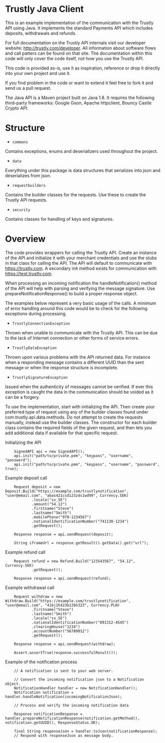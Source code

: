 Trustly Java Client
===================

This is an example implementation of the communication with the Trustly API using Java. It implements the standard Payments API which includes deposits, withdrawals and refunds.

For full documentation on the Trustly API internals visit our developer website: http://trustly.com/developer. All information about software flows and call patters can be found on that site. The documentation within this code will only cover the code itself, not how you use the Trustly API.

This code is provided as-is, use it as inspiration, reference or drop it directly into your own project and use it.

If you find problem in the code or want to extend it feel free to fork it and send us a pull request.

The Java API is a Maven project built on Java 1.8. It requires the following third-party frameworks: Google Gson, Apache httpclient, Bouncy Castle Crypto API.

Structure
=========
- `commons`

Contains exceptions, enums and deserializers used throughout the project.

- `data`

Everything under this package is data structures that serializes into json and deserializes from json.

- `requestbuilders`

Contains the builder classes for the requests. Use these to create the Trustly API requests.

- `security`

Contains classes for handling of keys and signatures.

Overview
========

The code provides wrappers for calling the Trustly API. Create an instance of the API and initialize it with your merchant credentials and use the stubs in that class for calling the API. The API will default to communicate with https://trustly.com. A secondary init method exists for communication with https://test.trustly.com.

When processing an incoming notification the handleNotification() method of the API will help with parsing and verifying the message signature. Use prepareNotificationResponse() to build a proper response object.

The examples below represent a very basic usage of the calls. A minimum of error handling around this code would be to check for the following exceptions during processing.

- `TrustlyConnectionException`

Thrown when unable to communicate with the Trustly API. This can be due to the lack of Internet connection or other forms of service errors.

- `TrustlyDataException`

Thrown upon various problems with the API returned data. For instance when a responding message contains a different UUID than the sent message or when the response structure is incomplete.

- `TrustlySignatureException`

Issued when the authenticity of messages cannot be verified. If ever this exception is caught the data in the communication should be voided as it can be a forgery.

To use the implementation, start with initializing the API. Then create your preferred type of request using any of the builder classes found under com.trustly.api.data.methods. Do not attempt to create the requests manually, instead use the builder classes. The constructor for each builder class contains the required fields of the given request, and then lets you add additional data if available for that specific request.

Initializing the API

		SignedAPI api = new SignedAPI();
    	api.init("path/to/private.pem", "keypass", "username", "password");
    	api.init("path/to/private.pem", "keypass", "username", "password", true);


Example deposit call

		Request deposit = new Deposit.Build("https://example.com/trustlynotification", "user@email.com", "abas421csd123zds1wd99", Currency.SEK)
                .locale("sv_SE")
                .amount("54.12")
                .firstname("Steve")
                .lastname("Smith")
                .mobilePhone("070-1234567")
                .nationalIdentificationNumber("741130-1234")
                .getRequest();

        Response response = api.sendRequest(deposit);

        String iframeUrl = response.getResult().getData().get("url");

Example refund call

		Request refund = new Refund.Build("123543567", "54.12", Currency.SEK)
                .getRequest();

        Response response = api.sendRequest(refund);

Example withdrawal call

        Request withdraw = new Withdraw.Build("https://example.com/trustlynotification", "user@email.com", "41bj1h423b12bh323", Currency.PLN)
                .firstname("Steve")
                .lastname("Smith")
                .locale("sv_SE")
                .nationalIdentificationNumber("891312-4545")
                .clearingHouse("1234")
                .accountNumber("56789012")
                .getRequest();

        Response response = api.sendRequest(withdraw);

        Assert.assertTrue(response.successfulResult());

Example of the notification process

        // A notification is sent to your web server.

        // Convert the incoming notification json to a Notification object.
        NotificationHandler handler = new NotificationHandler();
        Notification notification = handler.handleNotification(incomingNotificationJson);

        // Process and verify the incoming notification data

        Response notificationResponse = handler.prepareNotificationResponse(notification.getMethod(), notification.getUUID(), ResponseStatus.OK);

        final String responseJson = handler.toJson(notificationResponse);
        // Respond with responseJson as message body.
